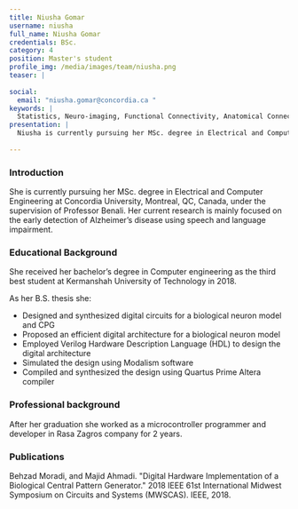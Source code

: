 ```yaml
---
title: Niusha Gomar
username: niusha
full_name: Niusha Gomar
credentials: BSc.
category: 4
position: Master's student
profile_img: /media/images/team/niusha.png
teaser: |
  
social:
  email: "niusha.gomar@concordia.ca "
keywords: |
  Statistics, Neuro-imaging, Functional Connectivity, Anatomical Connectivity, ...
presentation: |
  Niusha is currently pursuing her MSc. degree in Electrical and Computer Engineering at Concordia University, Montreal, QC, Canada, under the supervision of Professor Benali. Her current research is mainly focused on the early detection of Alzheimer’s disease using speech and language impairment.
  
---
```



### Introduction 

She is currently pursuing her MSc. degree in Electrical and Computer Engineering at Concordia University, Montreal, QC, Canada, under the supervision of Professor Benali. Her current research is mainly focused on the early detection of Alzheimer’s disease using speech and language impairment.


### Educational Background 


She received her bachelor’s degree in Computer engineering as the third best student at Kermanshah University of Technology in 2018. 

As her B.S. thesis she:

- Designed and synthesized digital circuits for a biological neuron model and CPG 
- Proposed an efficient digital architecture for a biological neuron model
- Employed Verilog Hardware Description Language (HDL) to design the digital architecture
- Simulated the design using Modalism software
- Compiled and synthesized the design using Quartus Prime Altera compiler


### Professional background

After her graduation she worked as a microcontroller programmer and developer in Rasa Zagros company for 2 years. 


### Publications

Behzad Moradi, and Majid Ahmadi. "Digital Hardware Implementation of a Biological Central Pattern Generator." 2018 IEEE 61st International Midwest Symposium on Circuits and Systems (MWSCAS). IEEE, 2018.

